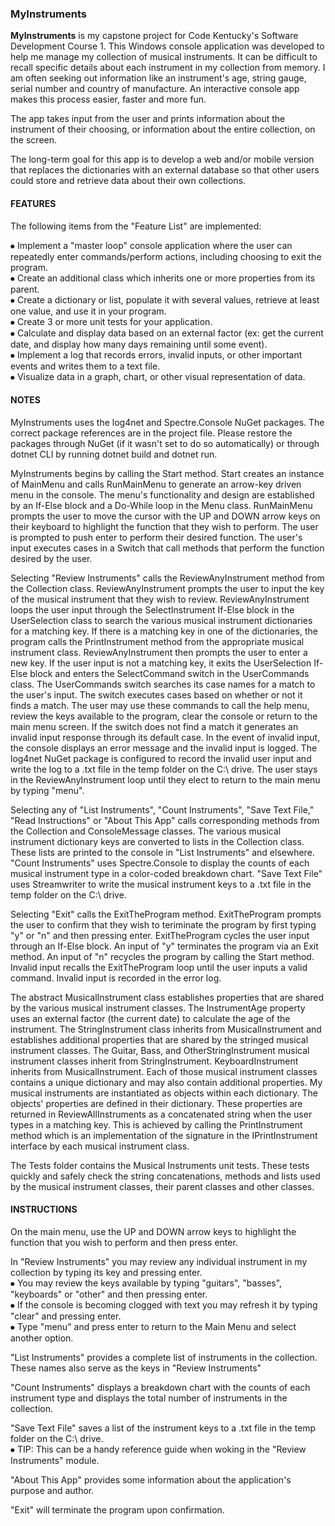 ### MyInstruments

**MyInstruments** is my capstone project for Code Kentucky's Software Development Course 1. 
This Windows console application was developed to help me manage my collection of musical instruments. 
It can be difficult to recall specific details about each instrument in my collection from memory. 
I am often seeking out information like an instrument's age, string gauge, serial number and country of manufacture. 
An interactive console app makes this process easier, faster and more fun.

The app takes input from the user and prints information about the instrument of their choosing, or information about the entire collection, on the screen.

The long-term goal for this app is to develop a web and/or mobile version that replaces the dictionaries with an external database so that other users could store and retrieve data about their own collections.

#### FEATURES
The following items from the "Feature List" are implemented:

⦁	Implement a "master loop" console application where the user can repeatedly enter commands/perform actions, including choosing to exit the program.  
⦁	Create an additional class which inherits one or more properties from its parent.  
⦁	Create a dictionary or list, populate it with several values, retrieve at least one value, and use it in your program.  
⦁	Create 3 or more unit tests for your application.  
⦁	Calculate and display data based on an external factor (ex: get the current date, and display how many days remaining until some event).  
⦁ Implement a log that records errors, invalid inputs, or other important events and writes them to a text file.  
⦁ Visualize data in a graph, chart, or other visual representation of data.

#### NOTES
MyInstruments uses the log4net and Spectre.Console NuGet packages.
The correct package references are in the project file.
Please restore the packages through NuGet (if it wasn't set to do so automatically) or through dotnet CLI by running dotnet build and dotnet run. 

MyInstruments begins by calling the Start method.
Start creates an instance of MainMenu and calls RunMainMenu to generate an arrow-key driven menu in the console. 
The menu's functionality and design are established by an If-Else block and a Do-While loop in the Menu class.
RunMainMenu prompts the user to move the cursor with the UP and DOWN arrow keys on their keyboard to highlight the function that they wish to perform.
The user is prompted to push enter to perform their desired function.
The user's input executes cases in a Switch that call methods that perform the function desired by the user.

Selecting "Review Instruments" calls the ReviewAnyInstrument method from the Collection class.
ReviewAnyInstrument prompts the user to input the key of the musical instrument that they wish to review.
ReviewAnyInstrument loops the user input through the SelectInstrument If-Else block in the UserSelection class to search the various musical instrument dictionaries for a matching key. 
If there is a matching key in one of the dictionaries, the program calls the PrintInstrument method from the appropriate musical instrument class.
ReviewAnyInstrument then prompts the user to enter a new key.
If the user input is not a matching key, it exits the UserSelection If-Else block and enters the SelectCommand switch in the UserCommands class. 
The UserCommands switch searches its case names for a match to the user's input.
The switch executes cases based on whether or not it finds a match.
The user may use these commands to call the help menu, review the keys available to the program, clear the console or return to the main menu screen.
If the switch does not find a match it generates an invalid input response through its default case.
In the event of invalid input, the console displays an error message and the invalid input is logged.
The log4net NuGet package is configured to record the invalid user input and write the log to a .txt file in the temp folder on the C:\ drive.
The user stays in the ReviewAnyInstrument loop until they elect to return to the main menu by typing "menu".

Selecting any of "List Instruments", "Count Instruments", "Save Text File," "Read Instructions" or "About This App" calls corresponding methods from the Collection and ConsoleMessage classes. 
The various musical instrument dictionary keys are converted to lists in the Collection class.
These lists are printed to the console in "List Instruments" and elsewhere.
"Count Instruments" uses Spectre.Console to display the counts of each musical instrument type in a color-coded breakdown chart.
"Save Text File" uses Streamwriter to write the musical instrument keys to a .txt file in the temp folder on the C:\ drive.

Selecting "Exit" calls the ExitTheProgram method.
ExitTheProgram prompts the user to confirm that they wish to teriminate the program by first typing "y" or "n" and then pressing enter.
ExitTheProgram cycles the user input through an If-Else block.
An input of "y" terminates the program via an Exit method.
An input of "n" recycles the program by calling the Start method.
Invalid input recalls the ExitTheProgram loop until the user inputs a valid command.
Invalid input is recorded in the error log.

The abstract MusicalInstrument class establishes properties that are shared by the various musical instrument classes. 
The InstrumentAge property uses an external factor (the current date) to calculate the age of the instrument. 
The StringInstrument class inherits from MusicalInstrument and establishes additional properties that are shared by the stringed musical instrument classes. 
The Guitar, Bass, and OtherStringInstrument musical instrument classes inherit from StringInstrument.
KeyboardInstrument inherits from MusicalInstrument.
Each of those musical instrument classes contains a unique dictionary and may also contain additional properties. 
My musical instruments are instantiated as objects within each dictionary. 
The objects' properties are defined in their dictionary. 
These properties are returned in ReviewAllInstruments as a concatenated string when the user types in a matching key. 
This is achieved by calling the PrintInstrument method which is an implementation of the signature in the IPrintInstrument interface by each musical instrument class.

The Tests folder contains the Musical Instruments unit tests. 
These tests quickly and safely check the string concatenations, methods and lists used by the musical instrument classes, their parent classes and other classes.

#### INSTRUCTIONS
On the main menu, use the UP and DOWN arrow keys to highlight the function that you wish to perform and then press enter.

In "Review Instruments" you may review any individual instrument in my collection by typing its key and pressing enter.  
⦁ You may review the keys available by typing "guitars", "basses", "keyboards" or "other" and then pressing enter.     
⦁ If the console is becoming clogged with text you may refresh it by typing "clear" and pressing enter.  
⦁ Type "menu" and press enter to return to the Main Menu and select another option.

"List Instruments" provides a complete list of instruments in the collection. These names also serve as the keys in "Review Instruments"

"Count Instruments" displays a breakdown chart with the counts of each instrument type and displays the total number of instruments in the collection.

"Save Text File" saves a list of the instrument keys to a .txt file in the temp folder on the C:\ drive.  
⦁ TIP: This can be a handy reference guide when woking in the "Review Instruments" module.

"About This App" provides some information about the application's purpose and author.

"Exit" will terminate the program upon confirmation.

